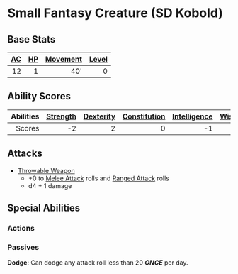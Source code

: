 # Small Fantasy Creature (SD Kobold)

## Base Stats

| [AC](../../../Player%20Characters/Derived%20Statistics/Armor%20Class.md) | [HP](../../../Player%20Characters/Derived%20Statistics/Health%20Points.md) | [Movement](../../../Game%20Procedures/Movement.md) | [Level](../../../Player%20Characters/Derived%20Statistics/Level.md) |
| -----------------------------------------------------------------------: | -------------------------------------------------------------------------: | -------------------------------------------------: | ------------------------------------------------------------------: |
|                                                                       12 |                                                                          1 |                                                40' |                                                                   0 |

## Ability Scores

| Abilities | [Strength](../../../Player%20Characters/Chosen%20Statistics/Strength.md) | [Dexterity](../../../Player%20Characters/Chosen%20Statistics/Dexterity.md) | [Constitution](../../../Player%20Characters/Chosen%20Statistics/Constitution.md) | [Intelligence](../../../Player%20Characters/Chosen%20Statistics/Intelligence.md) | [Wisdom](../../../Player%20Characters/Chosen%20Statistics/Wisdom.md)<br> | [Charisma](../../../Player%20Characters/Chosen%20Statistics/Charisma.md)<br> |
| --------: | -----------------------------------------------------------------------: | -------------------------------------------------------------------------: | -------------------------------------------------------------------------------: | -------------------------------------------------------------------------------: | -----------------------------------------------------------------------: | ---------------------------------------------------------------------------: |
|    Scores |                                                                       -2 |                                                                          2 |                                                                                0 |                                                                               -1 |                                                                        0 |                                                                           -1 |

## Attacks

- [Throwable Weapon](../../../Items/Individual%20Item%20Cards/Weapons/Melee%20Weapons/Throwable%20Weapon.md)
	- +0 to [Melee Attack](../../../Game%20Procedures/Melee%20Attack.md) rolls and [Ranged Attack](../../../Game%20Procedures/Ranged%20Attack.md) rolls
	- d4 + 1 damage

## Special Abilities

### Actions

### Passives

**Dodge**: Can dodge any attack roll less than 20 ***ONCE*** per day.
